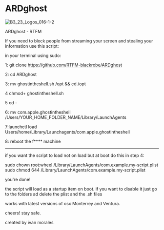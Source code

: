 # ARDghost
![B3_23_Logos_016-1-2](https://user-images.githubusercontent.com/118631549/232637150-b767436a-5df1-49a3-b200-eff8d29272e6.png)

ARDghost - RTFM

If you need to block people from streaming your screen 
and stealing your information
use this script:

in your terminal using sudo:

1: git clone https://github.com/RTFM-blackrobe/ARDghost

2: cd ARDghost

3: mv ghostintheshell.sh /opt && cd /opt

4 chmod+ ghostintheshell.sh 

5 cd - 

6: mv com.apple.ghostintheshell /Users/YOUR_HOME_FOLDER_NAME/Library/LaunchAgents

7:launchctl load Users/home/Library/Launchagents/com.apple.ghostintheshell

8: reboot the f**** machine 
________________________________________________________
if you want the script to load not on load but at boot do this in step 4: 

sudo chown root:wheel /Library/LaunchAgents/com.example.my-script.plist
sudo chmod 644 /Library/LaunchAgents/com.example.my-script.plist



you're done!

the script will load as a startup item on boot. if you want to disable it 
just go to the folders ad delete the plist and the .sh files

works with latest versions of osx 
Monterrey and Ventura.

cheers!
stay safe. 

created by ivan morales 

